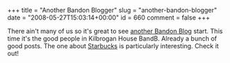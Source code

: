 +++
title = "Another Bandon Blogger"
slug = "another-bandon-blogger"
date = "2008-05-27T15:03:14+00:00"
id = 660
comment = false
+++

There ain't many of us so it's great to see [another Bandon Blog](http://kilbrogan.wordpress.com/) start. This time it's the good people in Kilbrogan House BandB. Already a bunch of good posts. The one about [Starbucks](http://kilbrogan.wordpress.com/2008/04/29/starbucks/) is particularly interesting. Check it out!
